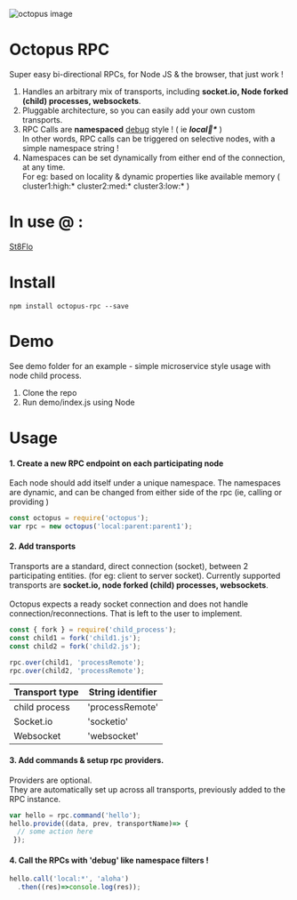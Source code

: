 ![octopus image][logo]

[logo]:https://upload.wikimedia.org/wikipedia/commons/thumb/0/01/Phantom_Open_Emoji_1f419.svg/240px-Phantom_Open_Emoji_1f419.svg.png

# Octopus RPC
Super easy bi-directional RPCs, for Node JS & the browser, that just work !
1. Handles an arbitrary mix of transports, including <b>socket.io, Node forked (child) processes, websockets</b>. 
2. Pluggable architecture, so you can easily add your own custom transports. 
3. RPC Calls are **namespaced** [debug](https://github.com/visionmedia/debug) style ! ( ie <b><i>local:child:*</i></b> ) 
<br> In other words, RPC calls can be triggered on selective nodes, with a simple namespace string ! 
4. Namespaces can be set dynamically from either end of the connection, at any time. <br>For eg: based on locality & dynamic properties like available memory ( cluster1:high:* cluster2:med:* cluster3:low:* ) 

# In use @ :
[St8Flo](http://www.st8flo.com)

# Install
```
npm install octopus-rpc --save
```

# Demo
See demo folder for an example - simple microservice style usage with node child process.

1. Clone the repo
2. Run demo/index.js using Node

# Usage
#### 1. Create a new RPC endpoint on each participating node 
Each node should add itself under a unique namespace. The namespaces are dynamic, and can be changed from either side of the rpc (ie, calling or providing )
```javascript
const octopus = require('octopus');
var rpc = new octopus('local:parent:parent1');
```


#### 2. Add transports<br>
Transports are a standard, direct connection (socket), between 2 participating entities. (for eg: client to server socket).
Currently supported transports are <b>socket.io, node forked (child) processes, websockets</b>. 
<br><br>Octopus expects a ready socket connection and does not handle connection/reconnections. That is left to the user to implement.
```javascript
const { fork } = require('child_process');
const child1 = fork('child1.js');
const child2 = fork('child2.js');

rpc.over(child1, 'processRemote');
rpc.over(child2, 'processRemote');
```
Transport type | String identifier
--- | ---
child process | 'processRemote'
Socket.io | 'socketio'
Websocket | 'websocket'



#### 3. Add commands & setup rpc providers.
Providers are optional. 
<br>They are automatically set up across all transports, previously added to the RPC instance.
```javascript
var hello = rpc.command('hello');
hello.provide((data, prev, transportName)=> {
  // some action here
 });
```


#### 4. Call the RPCs with 'debug' like namespace filters !

```javascript
hello.call('local:*', 'aloha')
  .then((res)=>console.log(res));
```
